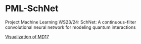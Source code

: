 # PML-SchNet
Project Machine Learning WS23/24: SchNet: A continuous-filter convolutional neural network for modeling quantum interactions



[Visualization of MD17](https://github.com/DevinTDHa/PML-SchNet/assets/33089471/67c5dda4-cd14-4358-9218-59d6c193c16a)


